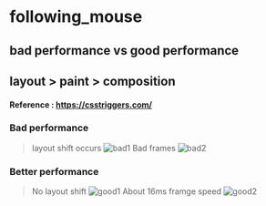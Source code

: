 # following_mouse
## bad performance vs good performance
## layout > paint > composition
#### Reference : https://csstriggers.com/

### Bad performance
> layout shift occurs
![bad1](https://user-images.githubusercontent.com/50979090/108691534-7bd81100-7560-11eb-98ce-c69c380841ca.PNG)
> Bad frames
![bad2](https://user-images.githubusercontent.com/50979090/108691547-80042e80-7560-11eb-9901-19104077735b.PNG)

### Better performance
> No layout shift
![good1](https://user-images.githubusercontent.com/50979090/108691554-82668880-7560-11eb-8ea5-0cda8c759560.PNG)
> About 16ms framge speed
![good2](https://user-images.githubusercontent.com/50979090/108691566-84304c00-7560-11eb-9a60-b41124343cee.PNG)
